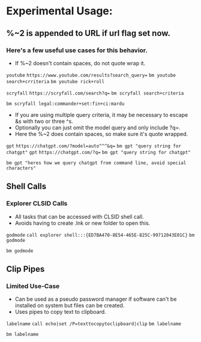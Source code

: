 # Experimental Usage:

## %~2 is appended to URL if url flag set now.

### Here's a few useful use cases for this behavior.
* If %~2 doesn't contain spaces, do not quote wrap it.

`youtube` `https://www.youtube.com/results?search_query=` `bm youtube search+crriteria`
```bm youtube rick+roll```

`scryfall` `https://scryfall.com/search?q=` `bm scryfall search+criteria`

```bm scryfall legal:commander+set:fin+ci:mardu```

* If you are using multiple query criteria, it may be necessary to escape &s with two or three ^s.
* Optionally you can just omit the model query and only include ?q=.
* Here the %~2 does contain spaces, so make sure it's quote wrapped. 

`gpt` `https://chatgpt.com/?model=auto^^^&q=` `bm gpt "query string for chatgpt"`
`gpt` `https://chatgpt.com/?q=` `bm gpt "query string for chatgpt"`

```bm gpt "heres how we query chatgpt from command line, avoid special characters"```


## Shell Calls

### Explorer CLSID Calls 
* All tasks that can be accessed with CLSID shell call.
* Avoids having to create .lnk or new folder to open this. 

`godmode` `call explorer shell:::{ED7BA470-8E54-465E-825C-99712043E01C}` `bm godmode`

```bm godmode``` 

## Clip Pipes

### Limited Use-Case
* Can be used as a pseudo password manager if software can't be installed on system but files can be created.
* Uses pipes to copy text to clipboard. 
  
`labelname` `call echo|set /P=texttocopytoclipboard|clip` `bm labelname`

```bm labelname```
